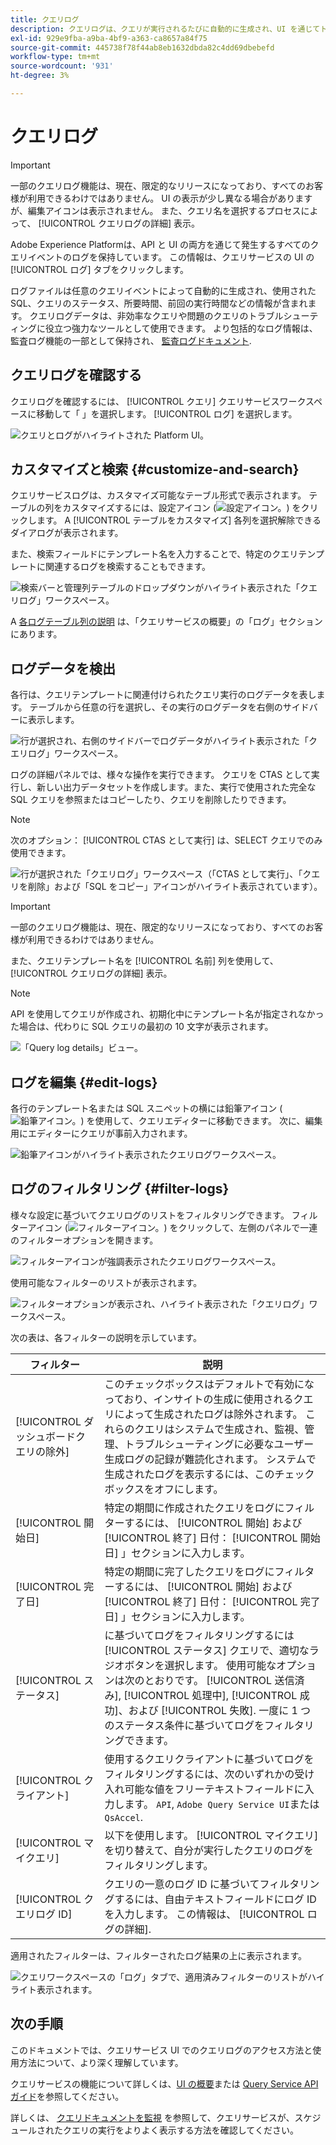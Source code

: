 ```yaml
---
title: クエリログ
description: クエリログは、クエリが実行されるたびに自動的に生成され、UI を通じてトラブルシューティングに役立ちます。 このドキュメントでは、UI の「クエリサービスログ」セクションの使用方法とナビゲーション方法について説明します。
exl-id: 929e9fba-a9ba-4bf9-a363-ca8657a84f75
source-git-commit: 445738f78f44ab8eb1632dbda82c4dd69dbebefd
workflow-type: tm+mt
source-wordcount: '931'
ht-degree: 3%

---
```


# クエリログ

>[!IMPORTANT]
>
>一部のクエリログ機能は、現在、限定的なリリースになっており、すべてのお客様が利用できるわけではありません。 UI の表示が少し異なる場合がありますが、編集アイコンは表示されません。 また、クエリ名を選択するプロセスによって、 [!UICONTROL クエリログの詳細] 表示。

Adobe Experience Platformは、API と UI の両方を通じて発生するすべてのクエリイベントのログを保持しています。 この情報は、クエリサービスの UI の [!UICONTROL ログ] タブをクリックします。

ログファイルは任意のクエリイベントによって自動的に生成され、使用された SQL、クエリのステータス、所要時間、前回の実行時間などの情報が含まれます。 クエリログデータは、非効率なクエリや問題のクエリのトラブルシューティングに役立つ強力なツールとして使用できます。 より包括的なログ情報は、監査ログ機能の一部として保持され、 [監査ログドキュメント](../../landing/governance-privacy-security/audit-logs/overview.md).

## クエリログを確認する

クエリログを確認するには、 [!UICONTROL クエリ] クエリサービスワークスペースに移動して「 」を選択します。 [!UICONTROL ログ] を選択します。

![クエリとログがハイライトされた Platform UI。](../images/ui/query-log/logs.png)

## カスタマイズと検索 {#customize-and-search}

クエリサービスログは、カスタマイズ可能なテーブル形式で表示されます。 テーブルの列をカスタマイズするには、設定アイコン (![設定アイコン。](../images/ui/query-log/settings-icon.png)) をクリックします。 A [!UICONTROL テーブルをカスタマイズ] 各列を選択解除できるダイアログが表示されます。

また、検索フィールドにテンプレート名を入力することで、特定のクエリテンプレートに関連するログを検索することもできます。

![検索バーと管理列テーブルのドロップダウンがハイライト表示された「クエリログ」ワークスペース。](../images/ui/query-log/customize-logs.png)

A [各ログテーブル列の説明](./overview.md#log) は、「クエリサービスの概要」の「ログ」セクションにあります。

## ログデータを検出

各行は、クエリテンプレートに関連付けられたクエリ実行のログデータを表します。 テーブルから任意の行を選択し、その実行のログデータを右側のサイドバーに表示します。

![行が選択され、右側のサイドバーでログデータがハイライト表示された「クエリログ」ワークスペース。](../images/ui/query-log/log-details.png)

ログの詳細パネルでは、様々な操作を実行できます。 クエリを CTAS として実行し、新しい出力データセットを作成します。また、実行で使用された完全な SQL クエリを参照またはコピーしたり、クエリを削除したりできます。

>[!NOTE]
>
>次のオプション： [!UICONTROL CTAS として実行] は、SELECT クエリでのみ使用できます。

![行が選択された「クエリログ」ワークスペース（「CTAS として実行」、「クエリを削除」および「SQL をコピー」アイコンがハイライト表示されています）。](../images/ui/query-log/edit-output-dataset.png)

>[!IMPORTANT]
>
>一部のクエリログ機能は、現在、限定的なリリースになっており、すべてのお客様が利用できるわけではありません。

また、クエリテンプレート名を [!UICONTROL 名前] 列を使用して、 [!UICONTROL クエリログの詳細] 表示。

>[!NOTE]
>
>API を使用してクエリが作成され、初期化中にテンプレート名が指定されなかった場合は、代わりに SQL クエリの最初の 10 文字が表示されます。

![「Query log details」ビュー。](../images/ui/query-log/query-log-details.png)

## ログを編集 {#edit-logs}

各行のテンプレート名または SQL スニペットの横には鉛筆アイコン (![鉛筆アイコン。](../images/ui/query-log/edit-icon.png)) を使用して、クエリエディターに移動できます。 次に、編集用にエディターにクエリが事前入力されます。

![鉛筆アイコンがハイライト表示されたクエリログワークスペース。](../images/ui/query-log/edit-query.png)

## ログのフィルタリング {#filter-logs}

様々な設定に基づいてクエリログのリストをフィルタリングできます。 フィルターアイコン (![フィルターアイコン。](../images/ui/query-log/filter-icon.png)) をクリックして、左側のパネルで一連のフィルターオプションを開きます。

![フィルターアイコンが強調表示されたクエリログワークスペース。](../images/ui/query-log/log-filter.png)

使用可能なフィルターのリストが表示されます。

![フィルターオプションが表示され、ハイライト表示された「クエリログ」ワークスペース。](../images/ui/query-log/log-filter-settings.png)

次の表は、各フィルターの説明を示しています。

| フィルター | 説明 |
| ------ | ----------- |
| [!UICONTROL ダッシュボードクエリの除外] | このチェックボックスはデフォルトで有効になっており、インサイトの生成に使用されるクエリによって生成されたログは除外されます。 これらのクエリはシステムで生成され、監視、管理、トラブルシューティングに必要なユーザー生成ログの記録が難読化されます。 システムで生成されたログを表示するには、このチェックボックスをオフにします。 |
| [!UICONTROL 開始日] | 特定の期間に作成されたクエリをログにフィルターするには、 [!UICONTROL 開始] および [!UICONTROL 終了] 日付： [!UICONTROL 開始日] 」セクションに入力します。 |
| [!UICONTROL 完了日] | 特定の期間に完了したクエリをログにフィルターするには、 [!UICONTROL 開始] および [!UICONTROL 終了] 日付： [!UICONTROL 完了日] 」セクションに入力します。 |
| [!UICONTROL ステータス] | に基づいてログをフィルタリングするには [!UICONTROL ステータス] クエリで、適切なラジオボタンを選択します。 使用可能なオプションは次のとおりです。 [!UICONTROL 送信済み], [!UICONTROL 処理中], [!UICONTROL 成功]、および [!UICONTROL 失敗]. 一度に 1 つのステータス条件に基づいてログをフィルタリングできます。 |
| [!UICONTROL クライアント] | 使用するクエリクライアントに基づいてログをフィルタリングするには、次のいずれかの受け入れ可能な値をフリーテキストフィールドに入力します。 `API`, `Adobe Query Service UI`または `QsAccel`. |
| [!UICONTROL マイクエリ] | 以下を使用します。 [!UICONTROL マイクエリ] を切り替えて、自分が実行したクエリのログをフィルタリングします。 |
| [!UICONTROL クエリログ ID] | クエリの一意のログ ID に基づいてフィルタリングするには、自由テキストフィールドにログ ID を入力します。 この情報は、 [!UICONTROL ログの詳細]. |

適用されたフィルターは、フィルターされたログ結果の上に表示されます。

![クエリワークスペースの「ログ」タブで、適用済みフィルターのリストがハイライト表示されます。](../images/ui/query-log/applied-log-filters.png)

## 次の手順

このドキュメントでは、クエリサービス UI でのクエリログのアクセス方法と使用方法について、より深く理解しています。

クエリサービスの機能について詳しくは、[UI の概要](./overview.md)または [Query Service API ガイド](../api/getting-started.md)を参照してください。

詳しくは、 [クエリドキュメントを監視](./monitor-queries.md) を参照して、クエリサービスが、スケジュールされたクエリの実行をよりよく表示する方法を確認してください。
